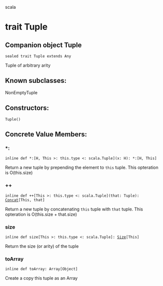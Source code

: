 scala
# trait Tuple

## Companion object Tuple

<pre><code class="language-scala" >sealed trait Tuple extends Any</pre></code>
Tuple of arbitrary arity

## Known subclasses:
NonEmptyTuple
## Constructors:
<pre><code class="language-scala" >Tuple()</pre></code>

## Concrete Value Members:
### *:
<pre><code class="language-scala" >inline def *:[H, This >: this.type <: scala.Tuple](x: H): *:[H, This]</pre></code>
Return a new tuple by prepending the element to `this` tuple.
This opteration is O(this.size)

### ++
<pre><code class="language-scala" >inline def ++[This >: this.type <: scala.Tuple](that: Tuple): <a href="./Tuple.md#Concat">Concat</a>[This, that]</pre></code>
Return a new tuple by concatenating `this` tuple with `that` tuple.
This opteration is O(this.size + that.size)

### size
<pre><code class="language-scala" >inline def size[This >: this.type <: scala.Tuple]: <a href="./Tuple.md#Size">Size</a>[This]</pre></code>
Return the size (or arity) of the tuple

### toArray
<pre><code class="language-scala" >inline def toArray: Array[Object]</pre></code>
Create a copy this tuple as an Array

